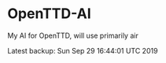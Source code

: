 # OpenTTD-AI
My AI for OpenTTD, will use primarily air

Latest backup: Sun Sep 29 16:44:01 UTC 2019
